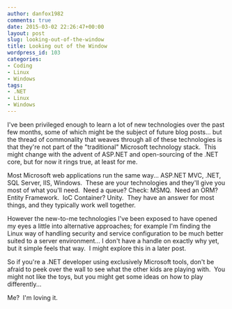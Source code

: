 ```yaml
---
author: danfox1982
comments: true
date: 2015-03-02 22:26:47+00:00
layout: post
slug: looking-out-of-the-window
title: Looking out of the Window
wordpress_id: 103
categories:
- Coding
- Linux
- Windows
tags:
- .NET
- Linux
- Windows
---
```


I've been privileged enough to learn a lot of new technologies over the past few months, some of which might be the subject of future blog posts... but the thread of commonality that weaves through all of these technologies is that they're not part of the "traditional" Microsoft technology stack.  This might change with the advent of ASP.NET and open-sourcing of the .NET core, but for now it rings true, at least for me.

Most Microsoft web applications run the same way... ASP.NET MVC, .NET, SQL Server, IIS, Windows.  These are your technologies and they'll give you most of what you'll need.  Need a queue? Check: MSMQ.  Need an ORM? Entity Framework.  IoC Container? Unity.  They have an answer for most things, and they typically work well together.

However the new-to-me technologies I've been exposed to have opened my eyes a little into alternative approaches; for example I'm finding the Linux way of handling security and service configuration to be much better suited to a server environment... I don't have a handle on exactly why yet, but it simple feels that way.  I might explore this in a later post.

So if you're a .NET developer using exclusively Microsoft tools, don't be afraid to peek over the wall to see what the other kids are playing with.  You might not like the toys, but you might get some ideas on how to play differently...

Me?  I'm loving it.


